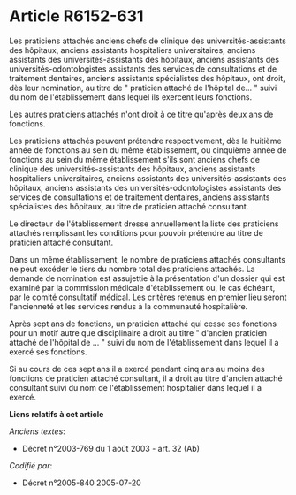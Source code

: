# Article R6152-631

Les praticiens attachés anciens chefs de clinique des universités-assistants des hôpitaux, anciens assistants hospitaliers
universitaires, anciens assistants des universités-assistants des hôpitaux, anciens assistants des universités-odontologistes
assistants des services de consultations et de traitement dentaires, anciens assistants spécialistes des hôpitaux, ont droit,
dès leur nomination, au titre de " praticien attaché de l'hôpital de... " suivi du nom de l'établissement dans lequel ils
exercent leurs fonctions.

Les autres praticiens attachés n'ont droit à ce titre qu'après deux ans de fonctions.

Les praticiens attachés peuvent prétendre respectivement, dès la huitième année de fonctions au sein du même établissement,
ou cinquième année de fonctions au sein du même établissement s'ils sont anciens chefs de clinique des universités-assistants
des hôpitaux, anciens assistants hospitaliers universitaires, anciens assistants des universités-assistants des hôpitaux,
anciens assistants des universités-odontologistes assistants des services de consultations et de traitement dentaires,
anciens assistants spécialistes des hôpitaux, au titre de praticien attaché consultant.

Le directeur de l'établissement dresse annuellement la liste des praticiens attachés remplissant les conditions pour pouvoir
prétendre au titre de praticien attaché consultant.

Dans un même établissement, le nombre de praticiens attachés consultants ne peut excéder le tiers du nombre total des
praticiens attachés. La demande de nomination est assujettie à la présentation d'un dossier qui est examiné par la commission
médicale d'établissement ou, le cas échéant, par le comité consultatif médical. Les critères retenus en premier lieu seront
l'ancienneté et les services rendus à la communauté hospitalière.

Après sept ans de fonctions, un praticien attaché qui cesse ses fonctions pour un motif autre que disciplinaire a droit au
titre " d'ancien praticien attaché de l'hôpital de ... " suivi du nom de l'établissement dans lequel il a exercé ses
fonctions.

Si au cours de ces sept ans il a exercé pendant cinq ans au moins des fonctions de praticien attaché consultant, il a droit
au titre d'ancien attaché consultant suivi du nom de l'établissement hospitalier dans lequel il a exercé.

**Liens relatifs à cet article**

_Anciens textes_:

  - Décret n°2003-769 du 1 août 2003 - art. 32 (Ab)

_Codifié par_:

  - Décret n°2005-840 2005-07-20
